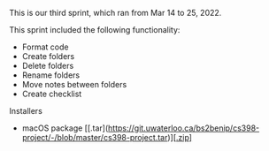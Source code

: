 This is our third sprint, which ran from Mar 14 to 25, 2022.

This sprint included the following functionality:

- Format code
- Create folders
- Delete folders
- Rename folders
- Move notes between folders
- Create checklist

Installers

* macOS package \[[.tar\](https://git.uwaterloo.ca/bs2benip/cs398-project/-/blob/master/cs398-project.tar)]\[[.zip\]](https://git.uwaterloo.ca/bs2benip/cs398-project/-/blob/master/cs398-project.zip)